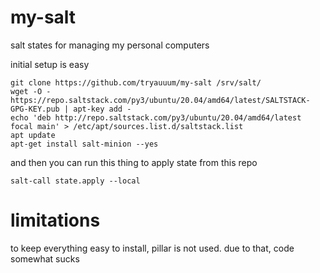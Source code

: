 # my-salt

salt states for managing my personal computers

initial setup is easy

```
git clone https://github.com/tryauuum/my-salt /srv/salt/
wget -O - https://repo.saltstack.com/py3/ubuntu/20.04/amd64/latest/SALTSTACK-GPG-KEY.pub | apt-key add -
echo 'deb http://repo.saltstack.com/py3/ubuntu/20.04/amd64/latest focal main' > /etc/apt/sources.list.d/saltstack.list
apt update
apt-get install salt-minion --yes
```

and then you can run this thing to apply state from this repo
```
salt-call state.apply --local
```

# limitations

to keep everything easy to install, pillar is not used. due to that, code somewhat sucks
